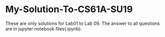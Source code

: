 # My-Solution-To-CS61A-SU19
These are only solutions for Lab01 to Lab 09. The answer to all questions are in jupyter notebook files(.ipynb).

